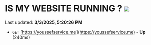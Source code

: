 # IS MY WEBSITE RUNNING ? [![](https://img.shields.io/static/v1?label=Sponsor&message=%E2%9D%A4&logo=GitHub&color=%23fe8e86)](https://github.com/sponsors/Youssef-Lehmam)

Last updated: **3/3/2025, 5:20:26 PM**

- `GET` [https://youssefservice.me](https://youssefservice.me) - **Up** (240ms)
